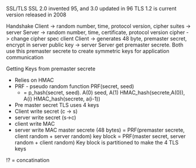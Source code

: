 SSL/TLS
SSL 2.0 invented 95, and 3.0 updated in 96
TLS 1.2 is current version released in 2008

Handshake
Client -> random number, time, protocol version, cipher suites -> server
Server -> random number, time, certificate, protocol version cipher -> change cipher spec client
Client -> generates 48 byte, premaster secret, encrypt in server public key -> server
Server get premaster secrete.
Both use this premaster secrete to create symmetric keys for application communication

Getting Keys from premaster secrete
- Relies on HMAC
- PRF - pseudo random function PRF(secret, seed)
	- = p_hash(secret, seed). A(0) seed, A(1) HMAC_hash(secrete,A(0)), A(i) HMAC_hash(secrete, a(i-1))
- Pre master secret
TLS uses 4 keys
- Client write secret (c -> s)
- server write secret (s->c)
- client write MAC
- server write MAC
master secrete (48 bytes) = PRF(premaster secrete, client random + server random)
key block = PRF(master secret, server random + client random)
Key block is partitioned to make the 4 TLS keys


!? = concatination